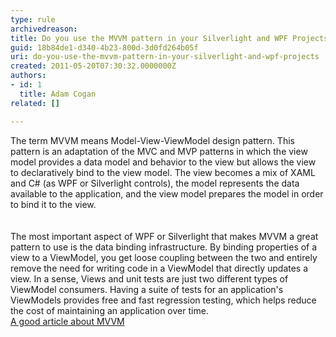 ```yaml
---
type: rule
archivedreason: 
title: Do you use the MVVM pattern in your Silverlight and WPF Projects?
guid: 18b84de1-d340-4b23-800d-3d0fd264b05f
uri: do-you-use-the-mvvm-pattern-in-your-silverlight-and-wpf-projects
created: 2011-05-20T07:30:32.0000000Z
authors:
- id: 1
  title: Adam Cogan
related: []

---
```



​​The term MVVM means Model-View-ViewModel design pattern. This pattern is an adaptation of the MVC and MVP patterns in which the view model provides a data model and behavior to the view but allows the view to declaratively bind to the view model. The view becomes a mix of XAML and C# (as WPF or Silverlight controls), the model represents the data available to the application, and the view model prepares the model in order to bind it to the view. 
<br>
<br><excerpt class='endintro'></excerpt><br>
The most important aspect of WPF or Silverlight that makes MVVM a great pattern to use is the data binding infrastructure. By binding properties of a view to a ViewModel, you get loose coupling between the two and entirely remove the need for writing code in a ViewModel that directly updates a view. In a sense, Views and unit tests are just two different types of ViewModel consumers. Having a suite of tests for an application's ViewModels provides free and fast regression testing, which helps reduce the cost of maintaining an application over time.<br>
<a href="http&#58;//msdn.microsoft.com/en-us/magazine/dd419663.aspx">A good article about MVVM</a> 



